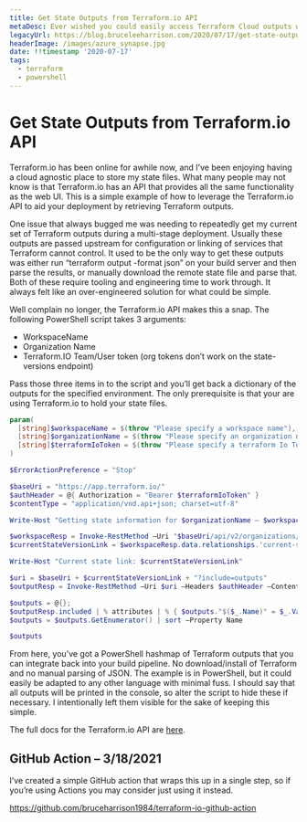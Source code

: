 ```yaml
---
title: Get State Outputs from Terraform.io API
metaDesc: Ever wished you could easily access Terraform Cloud outputs within a CI/CD context? This is a simple way to do so.
legacyUrl: https://blog.bruceleeharrison.com/2020/07/17/get-state-outputs-from-terraform-io-api/
headerImage: /images/azure_synapse.jpg
date: !!timestamp '2020-07-17'
tags:
  - terraform
  - powershell
---
```


# Get State Outputs from Terraform.io API

Terraform.io has been online for awhile now, and I’ve been enjoying having a cloud agnostic place to store my state files. What many people may not know is that Terraform.io has an API that provides all the same functionality as the web UI. This is a simple example of how to leverage the Terraform.io API to aid your deployment by retrieving Terraform outputs.

One issue that always bugged me was needing to repeatedly get my current set of Terraform outputs during a multi-stage deployment. Usually these outputs are passed upstream for configuration or linking of services that Terraform cannot control. It used to be the only way to get these outputs was either run “terraform output -format json” on your build server and then parse the results, or manually download the remote state file and parse that. Both of these require tooling and engineering time to work through. It always felt like an over-engineered solution for what could be simple.

Well complain no longer, the Terraform.io API makes this a snap. The following PowerShell script takes 3 arguments:

- WorkspaceName
- Organization Name
- Terraform.IO Team/User token (org tokens don’t work on the state-versions endpoint)

Pass those three items in to the script and you’ll get back a dictionary of the outputs for the specified environment. The only prerequisite is that your are using Terraform.io to hold your state files.

```powershell
param(
  [string]$workspaceName = $(throw "Please specify a workspace name"),
  [string]$organizationName = $(throw "Please specify an organization name"),
  [string]$terraformIoToken = $(throw "Please specify a terraform Io Token")
)

$ErrorActionPreference = "Stop"

$baseUri = "https://app.terraform.io/"
$authHeader = @{ Authorization = "Bearer $terraformIoToken" }
$contentType = "application/vnd.api+json; charset=utf-8"

Write-Host "Getting state information for $organizationName – $workspaceName"

$workspaceResp = Invoke-RestMethod –Uri "$baseUri/api/v2/organizations/$organizationName/workspaces/$workspaceName" –Headers $authHeader –ContentType $contentType
$currentStateVersionLink = $workspaceResp.data.relationships.'current-state-version'.links.related

Write-Host "Current state link: $currentStateVersionLink"

$uri = $baseUri + $currentStateVersionLink + "?include=outputs"
$outputResp = Invoke-RestMethod –Uri $uri –Headers $authHeader –ContentType $contentType

$outputs = @{};
$outputResp.included | % attributes | % { $outputs."$($_.Name)" = $_.Value }
$outputs = $outputs.GetEnumerator() | sort –Property Name

$outputs
```

From here, you’ve got a PowerShell hashmap of Terraform outputs that you can integrate back into your build pipeline. No download/install of Terraform and no manual parsing of JSON. The example is in PowerShell, but it could easily be adapted to any other language with minimal fuss. I should say that all outputs will be printed in the console, so alter the script to hide these if necessary. I intentionally left them visible for the sake of keeping this simple.

The full docs for the Terraform.io API are [here](https://www.terraform.io/docs/cloud/api/index.html).

## GitHub Action – 3/18/2021

I’ve created a simple GitHub action that wraps this up in a single step, so if you’re using Actions you may consider just using it instead.

https://github.com/bruceharrison1984/terraform-io-github-action
